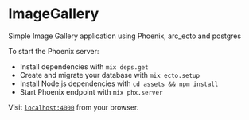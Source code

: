# ImageGallery

Simple Image Gallery application using Phoenix, arc_ecto and postgres

To start the Phoenix server:

  * Install dependencies with `mix deps.get`
  * Create and migrate your database with `mix ecto.setup`
  * Install Node.js dependencies with `cd assets && npm install`
  * Start Phoenix endpoint with `mix phx.server`

Visit [`localhost:4000`](http://localhost:4000) from your browser.
